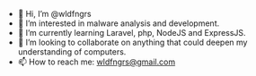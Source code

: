 - 👋 Hi, I’m @wldfngrs
- 👀 I’m interested in malware analysis and development.
- 🌱 I’m currently learning Laravel, php, NodeJS and ExpressJS.
- 💞️ I’m looking to collaborate on anything that could deepen my understanding of computers.
- 📫 How to reach me: wldfngrs@gmail.com

<!---
wldfngrs/wldfngrs is a ✨ special ✨ repository because its `README.md` (this file) appears on your GitHub profile.
You can click the Preview link to take a look at your changes.
--->
